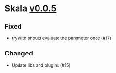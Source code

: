# Skala [v0.0.5](https://github.com/Kevin-Lee/skala/issues?q=milestone%3A0.0.5+is%3Aclosed)

## Fixed
* tryWith should evaluate the parameter once (#17)

## Changed
* Update libs and plugins (#15)
